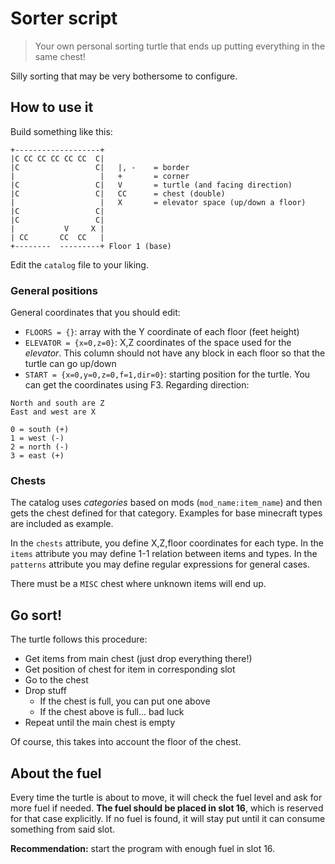 # Sorter script

> Your own personal sorting turtle that ends up putting everything in the same
> chest!

Silly sorting that may be very bothersome to configure.

## How to use it

Build something like this:

```
+-------------------+
|C CC CC CC CC CC  C|
|C                 C|   |, -    = border
|                   |   +       = corner
|C                 C|   V       = turtle (and facing direction)
|C                 C|   CC      = chest (double)
|                   |   X       = elevator space (up/down a floor)
|C                 C|
|C                 C|
|           V     X |
| CC       CC  CC   |
+--------  ---------+ Floor 1 (base)
```

Edit the `catalog` file to your liking.

### General positions

General coordinates that you should edit:

- `FLOORS = {}`: array with the Y coordinate of each floor (feet height)
- `ELEVATOR = {x=0,z=0}`: X,Z coordinates of the space used for the *elevator*.
  This column should not have any block in each floor so that the turtle can go
  up/down
- `START = {x=0,y=0,z=0,f=1,dir=0}`: starting position for the turtle. You can
  get the coordinates using F3. Regarding direction:

```
North and south are Z
East and west are X

0 = south (+)
1 = west (-)
2 = north (-)
3 = east (+)
```

### Chests

The catalog uses *categories* based on mods (`mod_name:item_name`) and then
gets the chest defined for that category. Examples for base minecraft types are
included as example.

In the `chests` attribute, you define X,Z,floor coordinates for each type. In
the `items` attribute you may define 1-1 relation between items and types. In
the `patterns` attribute you may define regular expressions for general cases.

There must be a `MISC` chest where unknown items will end up.

## Go sort!

The turtle follows this procedure:

- Get items from main chest (just drop everything there!)
- Get position of chest for item in corresponding slot
- Go to the chest
- Drop stuff
    - If the chest is full, you can put one above
    - If the chest above is full... bad luck
- Repeat until the main chest is empty

Of course, this takes into account the floor of the chest.

## About the fuel

Every time the turtle is about to move, it will check the fuel level and ask
for more fuel if needed. **The fuel should be placed in slot 16**, which is
reserved for that case explicitly. If no fuel is found, it will stay put until
it can consume something from said slot.

**Recommendation:** start the program with enough fuel in slot 16.
